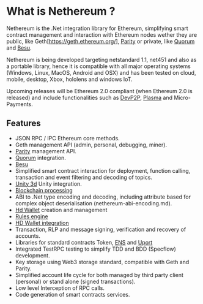 # What is Nethereum ?

Nethereum is the .Net integration library for Ethereum, simplifying smart contract management and interaction with Ethereum nodes wether they are public, like Geth[https://geth.ethereum.org/], [Parity](https://www.parity.io/) or private, like [Quorum](https://www.jpmorgan.com/global/Quorum) and [Besu](https://besu.hyperledger.org/en/stable/).

Nethereum is being developed targeting netstandard 1.1, net451 and also as a portable library, hence it is compatible with all major operating systems (Windows, Linux, MacOS, Android and OSX) and has been tested on cloud, mobile, desktop, Xbox, hololens and windows IoT.

Upcoming releases will be Ethereum 2.0 compliant (when Ethereum 2.0 is released) and include functionalities such as [DevP2P](https://github.com/ethereum/devp2p), [Plasma](https://plasma.io/plasma.pdf) and Micro-Payments.

## Features

* JSON RPC / IPC Ethereum core methods.
* Geth management API (admin, personal, debugging, miner).
* [Parity](https://www.parity.io/) management API.
* [Quorum](nethereum-azure-quorum.md) integration.
* [Besu](https://besu.hyperledger.org/en/stable/)
* Simplified smart contract interaction for deployment, function calling, transaction and event filtering and decoding of topics.
* [Unity 3d](unity3d-introduction.md) Unity integration.
* [Blockchain processing](nethereum-block-processing-detail.md)  
* ABI to .Net type encoding and decoding, including attribute based for complex object deserialisation (nethereum-abi-encoding.md).
* [Hd Wallet](nethereum-managing-hdwallets.md) creation and management
* [Rules engine](wonka.md) 
* [HD Wallet integration](nethereum-managing-hdwallets.md)
* Transaction, RLP and message signing, verification and recovery of accounts.
* Libraries for standard contracts Token, [ENS](https://ens.domains/) and [Uport](https://www.uport.me/)
* Integrated TestRPC testing to simplify TDD and BDD (Specflow) development.
* Key storage using Web3 storage standard, compatible with Geth and Parity.
* Simplified account life cycle for both managed by third party client (personal) or stand alone (signed transactions).
* Low level Interception of RPC calls.
* Code generation of smart contracts services.
